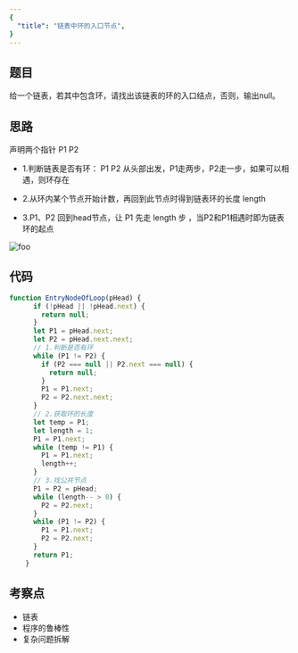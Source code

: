 ```yaml
---
{
  "title": "链表中环的入口节点",
}
---
```

## 题目

给一个链表，若其中包含环，请找出该链表的环的入口结点，否则，输出null。

## 思路

声明两个指针 P1 P2

- 1.判断链表是否有环： P1 P2 从头部出发，P1走两步，P2走一步，如果可以相遇，则环存在

- 2.从环内某个节点开始计数，再回到此节点时得到链表环的长度 length

- 3.P1、P2 回到head节点，让 P1 先走 length 步 ，当P2和P1相遇时即为链表环的起点


<img :src="$withBase('/链表中环的入口节点.png')" alt="foo">

## 代码

```js
function EntryNodeOfLoop(pHead) {
      if (!pHead || !pHead.next) {
        return null;
      }
      let P1 = pHead.next;
      let P2 = pHead.next.next;
      // 1.判断是否有环
      while (P1 != P2) {
        if (P2 === null || P2.next === null) {
          return null;
        }
        P1 = P1.next;
        P2 = P2.next.next;
      }
      // 2.获取环的长度
      let temp = P1;
      let length = 1;
      P1 = P1.next;
      while (temp != P1) {
        P1 = P1.next;
        length++;
      }
      // 3.找公共节点
      P1 = P2 = pHead;
      while (length-- > 0) {
        P2 = P2.next;
      }
      while (P1 != P2) {
        P1 = P1.next;
        P2 = P2.next;
      }
      return P1;
    }
```

## 考察点

- 链表
- 程序的鲁棒性
- 复杂问题拆解